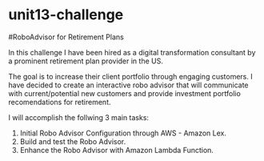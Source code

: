 # unit13-challenge
#RoboAdvisor for Retirement Plans

In this challenge I have been hired as a digital transformation consultant by a prominent retirement plan provider in the US.  

The goal is to increase their client portfolio through engaging customers.  I have decided to create an interactive robo advisor that will communicate with current/potential new customers and provide investment portfolio recomendations for retirement.  

I will accomplish the follwing 3 main tasks:
1) Initial Robo Advisor Configuration through AWS - Amazon Lex.
2) Build and test the Robo Advisor.
3) Enhance the Robo Advisor with Amazon Lambda Function.  

